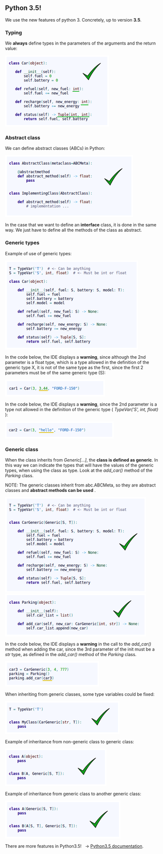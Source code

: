 ## Python 3.5!

We use the new features of python 3. Concretely, up to version **3.5**.

### Typing

We **always** define types in the parameters of the arguments and the return value:

![jMetal architecture](../../resources/types_in_methods.png)

### Abstract class

We can define abstract classes (ABCs) in Python:

![jMetal architecture](../../resources/abstract.png)

In the case that we want to define an **interface** class, it is done in the same way. We just have to define all the methods of the class as abstract.

### Generic types

Example of use of generic types:

![jMetal architecture](../../resources/generic_types.png)

In the code below, the IDE displays a **warning**, since although the 2nd parameter is a float type, which is a type allowed in the definition of the generic type X, it is not of the same type as the first, since the first 2 parameters must be of the same generic type (S):

![jMetal architecture](../../resources/instance_with_generic_types1_wearning.png)

In the code below, the IDE displays a **warning**, since the 2nd parameter is a type not allowed in the definition of the generic type ( *TypeVar('S', int, float)* ):

![jMetal architecture](../../resources/instance_with_generic_types2_wearning.png)

### Generic class

When the class inherits from *Generic[...]*, the **class is defined as generic**. In this way we can indicate the types that will have the values of the generic types, when using the class as type. Look at the *add_car()* method of the *Parking* class.

NOTE: The generic classes inherit from abc.ABCMeta, so they are abstract classes and **abstract methods can be used** .

![jMetal architecture](../../resources/generic_class1.png)
![jMetal architecture](../../resources/generic_class2.png)

In the code below, the IDE displays a **warning** in the call to the *add_car()* method when adding the car, since the 3rd parameter of the init must be a *str* type, as defined in the *add_car()* method of the *Parking* class.

![jMetal architecture](../../resources/instance_with_generic_class_wearning.png)

When inheriting from generic classes, some type variables could be fixed:

![jMetal architecture](../../resources/generic_types_fixed.png)

Example of inheritance from non-generic class to generic class:

![jMetal architecture](../../resources/inheritance_non_generic_to_generic.png)

Example of inheritance from generic class to another generic class:

![jMetal architecture](../../resources/inheritance_generic_to_generic.png)

There are more features in Python3.5! &nbsp; &rarr; [Python3.5 documentation](https://docs.python.org/3.5/contents.html). </br>